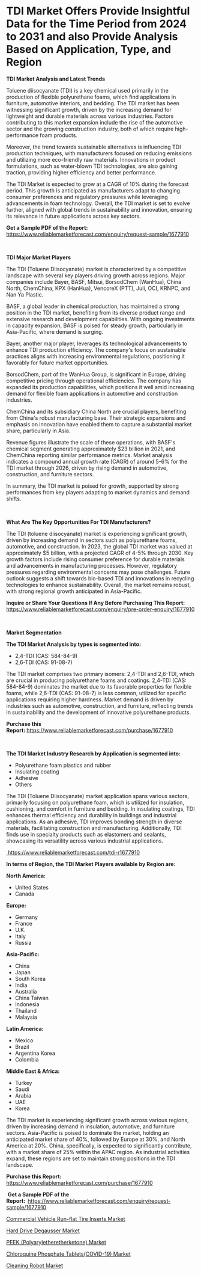 <p><h1>TDI Market Offers Provide Insightful Data for the Time Period from 2024 to 2031 and also Provide Analysis Based on Application, Type, and Region</h1></p><p><strong>TDI Market Analysis and Latest Trends</strong></p>
<p><p>Toluene diisocyanate (TDI) is a key chemical used primarily in the production of flexible polyurethane foams, which find applications in furniture, automotive interiors, and bedding. The TDI market has been witnessing significant growth, driven by the increasing demand for lightweight and durable materials across various industries. Factors contributing to this market expansion include the rise of the automotive sector and the growing construction industry, both of which require high-performance foam products. </p><p>Moreover, the trend towards sustainable alternatives is influencing TDI production techniques, with manufacturers focused on reducing emissions and utilizing more eco-friendly raw materials. Innovations in product formulations, such as water-blown TDI technologies, are also gaining traction, providing higher efficiency and better performance. </p><p>The TDI Market is expected to grow at a CAGR of 10% during the forecast period. This growth is anticipated as manufacturers adapt to changing consumer preferences and regulatory pressures while leveraging advancements in foam technology. Overall, the TDI market is set to evolve further, aligned with global trends in sustainability and innovation, ensuring its relevance in future applications across key sectors.</p></p>
<p><strong>Get a Sample PDF of the Report:&nbsp;</strong> <a href="https://www.reliablemarketforecast.com/enquiry/request-sample/1677910?utm_campaign=1130&utm_medium=2&utm_source=Github&utm_content=ia&utm_term=14102024&utm_id=tdi">https://www.reliablemarketforecast.com/enquiry/request-sample/1677910</a></p>
<p>&nbsp;</p>
<p><strong>TDI Major Market Players</strong></p>
<p><p>The TDI (Toluene Diisocyanate) market is characterized by a competitive landscape with several key players driving growth across regions. Major companies include Bayer, BASF, Mitsui, BorsodChem (WanHua), China North, ChemChina, KPX (HanHua), VencoreX (PTT), Juli, OCI, KRNPC, and Nan Ya Plastic.</p><p>BASF, a global leader in chemical production, has maintained a strong position in the TDI market, benefiting from its diverse product range and extensive research and development capabilities. With ongoing investments in capacity expansion, BASF is poised for steady growth, particularly in Asia-Pacific, where demand is surging.</p><p>Bayer, another major player, leverages its technological advancements to enhance TDI production efficiency. The company's focus on sustainable practices aligns with increasing environmental regulations, positioning it favorably for future market opportunities.</p><p>BorsodChem, part of the WanHua Group, is significant in Europe, driving competitive pricing through operational efficiencies. The company has expanded its production capabilities, which positions it well amid increasing demand for flexible foam applications in automotive and construction industries.</p><p>ChemChina and its subsidiary China North are crucial players, benefiting from China's robust manufacturing base. Their strategic expansions and emphasis on innovation have enabled them to capture a substantial market share, particularly in Asia.</p><p>Revenue figures illustrate the scale of these operations, with BASF's chemical segment generating approximately $23 billion in 2021, and ChemChina reporting similar performance metrics. Market analysis indicates a compound annual growth rate (CAGR) of around 5-6% for the TDI market through 2026, driven by rising demand in automotive, construction, and furniture sectors.</p><p>In summary, the TDI market is poised for growth, supported by strong performances from key players adapting to market dynamics and demand shifts.</p></p>
<p>&nbsp;</p>
<p><strong>What Are The Key Opportunities For TDI Manufacturers?</strong></p>
<p><p>The TDI (toluene diisocyanate) market is experiencing significant growth, driven by increasing demand in sectors such as polyurethane foams, automotive, and construction. In 2023, the global TDI market was valued at approximately $5 billion, with a projected CAGR of 4-5% through 2030. Key growth factors include rising consumer preference for durable materials and advancements in manufacturing processes. However, regulatory pressures regarding environmental concerns may pose challenges. Future outlook suggests a shift towards bio-based TDI and innovations in recycling technologies to enhance sustainability. Overall, the market remains robust, with strong regional growth anticipated in Asia-Pacific.</p></p>
<p><strong>Inquire or Share Your Questions If Any Before Purchasing This Report:</strong> <a href="https://www.reliablemarketforecast.com/enquiry/pre-order-enquiry/1677910?utm_campaign=1130&utm_medium=2&utm_source=Github&utm_content=ia&utm_term=14102024&utm_id=tdi">https://www.reliablemarketforecast.com/enquiry/pre-order-enquiry/1677910</a></p>
<p>&nbsp;</p>
<p><strong>Market Segmentation</strong></p>
<p><strong>The TDI Market Analysis by types is segmented into:</strong></p>
<p><ul><li>2,4-TDI (CAS: 584-84-9)</li><li>2,6-TDI (CAS: 91-08-7)</li></ul></p>
<p><p>The TDI market comprises two primary isomers: 2,4-TDI and 2,6-TDI, which are crucial in producing polyurethane foams and coatings. 2,4-TDI (CAS: 584-84-9) dominates the market due to its favorable properties for flexible foams, while 2,6-TDI (CAS: 91-08-7) is less common, utilized for specific applications requiring higher hardness. Market demand is driven by industries such as automotive, construction, and furniture, reflecting trends in sustainability and the development of innovative polyurethane products.</p></p>
<p><strong>Purchase this Report:&nbsp;</strong><a href="https://www.reliablemarketforecast.com/purchase/1677910?utm_campaign=1130&utm_medium=2&utm_source=Github&utm_content=ia&utm_term=14102024&utm_id=tdi">https://www.reliablemarketforecast.com/purchase/1677910</a></p>
<p>&nbsp;</p>
<p><strong>The TDI Market Industry Research by Application is segmented into:</strong></p>
<p><ul><li>Polyurethane foam plastics and rubber</li><li>Insulating coating</li><li>Adhesive</li><li>Others</li></ul></p>
<p><p>The TDI (Toluene Diisocyanate) market application spans various sectors, primarily focusing on polyurethane foam, which is utilized for insulation, cushioning, and comfort in furniture and bedding. In insulating coatings, TDI enhances thermal efficiency and durability in buildings and industrial applications. As an adhesive, TDI improves bonding strength in diverse materials, facilitating construction and manufacturing. Additionally, TDI finds use in specialty products such as elastomers and sealants, showcasing its versatility across various industrial applications.</p></p>
<p><a href="https://www.reliablemarketforecast.com/tdi-r1677910?utm_campaign=1130&utm_medium=2&utm_source=Github&utm_content=ia&utm_term=14102024&utm_id=tdi">&nbsp;https://www.reliablemarketforecast.com/tdi-r1677910</a></p>
<p><strong>In terms of Region, the TDI Market Players available by Region are:</strong></p>
<p>
    <p> <strong> North America: </strong>
        <ul>
            <li>United States</li>
            <li>Canada</li>
        </ul>
        </p> 
    <p> <strong> Europe: </strong>
        <ul>
            <li>Germany</li>
            <li>France</li>
            <li>U.K.</li>
            <li>Italy</li>
            <li>Russia</li>
        </ul>
        </p> 
    <p> <strong> Asia-Pacific: </strong>
        <ul>
            <li>China</li>
            <li>Japan</li>
            <li>South Korea</li>
            <li>India</li>
            <li>Australia</li>
            <li>China Taiwan</li>
            <li>Indonesia</li>
            <li>Thailand</li>
            <li>Malaysia</li>
        </ul>
        </p> 
    <p> <strong> Latin America: </strong>
        <ul>
            <li>Mexico</li>
            <li>Brazil</li>
            <li>Argentina Korea</li>
            <li>Colombia</li>
        </ul>
        </p> 
    <p> <strong> Middle East & Africa: </strong>
        <ul>
            <li>Turkey</li>
            <li>Saudi</li>
            <li>Arabia</li>
            <li>UAE</li>
            <li>Korea</li>
        </ul>
    </p>
    </p>
<p><p>The TDI market is experiencing significant growth across various regions, driven by increasing demand in insulation, automotive, and furniture sectors. Asia-Pacific is poised to dominate the market, holding an anticipated market share of 40%, followed by Europe at 30%, and North America at 20%. China, specifically, is expected to significantly contribute, with a market share of 25% within the APAC region. As industrial activities expand, these regions are set to maintain strong positions in the TDI landscape.</p></p>
<p><strong>Purchase this Report: </strong><a href="https://www.reliablemarketforecast.com/purchase/1677910?utm_campaign=1130&utm_medium=2&utm_source=Github&utm_content=ia&utm_term=14102024&utm_id=tdi">https://www.reliablemarketforecast.com/purchase/1677910</a></p>
<p>&nbsp;<strong>Get a Sample PDF of the Report:&nbsp;&nbsp;</strong><a href="https://www.reliablemarketforecast.com/enquiry/request-sample/1677910?utm_campaign=1130&utm_medium=2&utm_source=Github&utm_content=ia&utm_term=14102024&utm_id=tdi">https://www.reliablemarketforecast.com/enquiry/request-sample/1677910</a></p>
<p><strong></strong></p>
<p><p><a href="https://www.linkedin.com/pulse/global-commercial-vehicle-run-flat-tire-inserts-market-exploring-woeif?utm_campaign=1130&utm_medium=2&utm_source=Github&utm_content=ia&utm_term=14102024&utm_id=tdi">Commercial Vehicle Run-flat Tire Inserts Market</a></p><p><a href="https://www.linkedin.com/pulse/future-ready-strategic-insights-global-hard-drive-degausser-rm0gf?utm_campaign=1130&utm_medium=2&utm_source=Github&utm_content=ia&utm_term=14102024&utm_id=tdi">Hard Drive Degausser Market</a></p><p><a href="https://github.com/laurettae0ac/Market-Research-Report-List-1/blob/main/peek-polyaryletheretherketone-market.md?utm_campaign=1130&utm_medium=2&utm_source=Github&utm_content=ia&utm_term=14102024&utm_id=tdi">PEEK (Polyaryletheretherketone) Market</a></p><p><a href="https://github.com/fratgqppizur/Market-Research-Report-List-1/blob/main/chloroquine-phosphate-tabletscovid-19-market.md?utm_campaign=1130&utm_medium=2&utm_source=Github&utm_content=ia&utm_term=14102024&utm_id=tdi">Chloroquine Phosphate Tablets(COVID-19) Market</a></p><p><a href="https://www.linkedin.com/pulse/cleaning-robot-market-overview-forecast-2024-2031-detailed-vnmgf?utm_campaign=1130&utm_medium=2&utm_source=Github&utm_content=ia&utm_term=14102024&utm_id=tdi">Cleaning Robot Market</a></p></p>